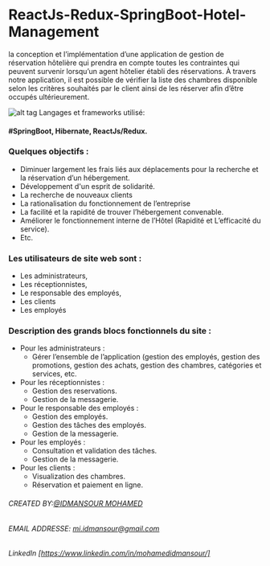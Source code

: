 # ReactJs-Redux-SpringBoot-Hotel-Management
la conception et l’implémentation d’une application de gestion de réservation hôtelière qui prendra en compte toutes les contraintes qui peuvent survenir lorsqu’un agent hôtelier établi des réservations. À travers notre application, il est possible de vérifier la liste des chambres disponible selon les critères souhaités par le client ainsi de les réserver afin d’être occupés ultérieurement.

![alt tag](https://img.icons8.com/ios/30/000000/programming.png) Langages et frameworks utilisé:
#### #SpringBoot, Hibernate, ReactJs/Redux.

### Quelques objectifs :
<ul>
  
  <li>Diminuer largement les frais liés aux déplacements pour la recherche et la réservation
d’un hébergement.
  </li>
 
<li>
 Développement d'un esprit de solidarité.
</li>
<li>
La recherche de nouveaux clients
</li>
<li>
La rationalisation du fonctionnement de l’entreprise
</li>
<li>
La facilité et la rapidité de trouver l’hébergement convenable.
</li>
<li>
 Améliorer le fonctionnement interne de l’Hôtel (Rapidité et L’efficacité du service).
</li>
<li>
 Etc.
</li>
</ul>
  
### Les utilisateurs de site web sont :
<ul>
<li>
Les administrateurs,
</li>
<li>
Les réceptionnistes,
</li>
<li>
Le responsable des employés,
</li>
<li>
Les clients
</li>
<li>
Les employés
</li>
  </ul>
  
### Description des grands blocs fonctionnels du site :
<ul>
  <li>Pour les administrateurs : 
      <ul>
        <li>Gérer l’ensemble de l’application (gestion des employés, gestion des
  promotions, gestion des achats, gestion des chambres, catégories et services, etc.</li>
     </ul> 
  </li>
  <li>Pour les réceptionnistes : 
     <ul>
        <li>Gestion des reservations.</li>
         <li>Gestion de la messagerie.</li>
     </ul> 
  </li>
  <li>Pour le responsable des employés :
       <ul>
        <li>Gestion des employés.</li>
         <li>Gestion des tâches des employés.</li>
         <li>Gestion de la messagerie.</li>
     </ul> 
  </li>
  <li>Pour les employés :
      <ul>
        <li>Consultation et validation des tâches.</li>
         <li>Gestion de la messagerie.</li>
     </ul> 
  </li>
  <li>Pour les clients :
      <ul>
        <li>Visualization des chambres.</li>
         <li>Réservation et paiement en ligne.</li>
     </ul> 
  </li>
</ul>  

###### CREATED BY:[@IDMANSOUR MOHAMED](https://www.linkedin.com/in/mohamedidmansour/)

###### EMAIL ADDRESSE: [mi.idmansour@gmail.com]()
###### LinkedIn      [https://www.linkedin.com/in/mohamedidmansour/]
